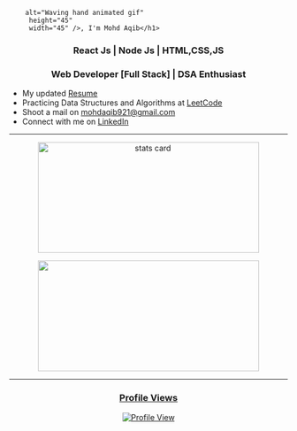         alt="Waving hand animated gif"
         height="45"
         width="45" />, I'm Mohd Aqib</h1>
<h3 align="center">React Js | Node Js | HTML,CSS,JS</h3>
<h3 align="center">Web Developer [Full Stack] | DSA Enthusiast</h3>

- My updated [Resume](https://github.com/xpandeyed/Portfolio/blob/master/Resume_LalBihariPandey.pdf)
- Practicing Data Structures and Algorithms at [LeetCode](https://leetcode.com/mohd_aqib/)
- Shoot a mail on mohdaqib921@gmail.com
- Connect with me on [LinkedIn](www.linkedin.com/in/mohd-aqib-4052b6225)
<hr>
<p align="center">
<a href="https://github.com/MohdAqib8267">
<img align="center" alt= "stats card" height="200px" width="400" src="https://github-readme-stats-eight-theta.vercel.app/api?username=MohdAqib8267&show_icons=true&theme=algolia&include_all_commits=true&count_private=true">
</p>
<p align="center">
<img height="200px" width="400" src="https://github-readme-stats-eight-theta.vercel.app/api/top-langs/?username=MohdAqib8267&layout=compact&langs_count=8&theme=algolia" />
</p>
<hr>
<h3 align="center">Profile Views</h3>
<p align="center">
<a href="https://github.com/MohdAqib8267">
<img align="center" alt= "Profile View" src="https://profile-counter.glitch.me/MohdAqib8267/count.svg">
</p>
